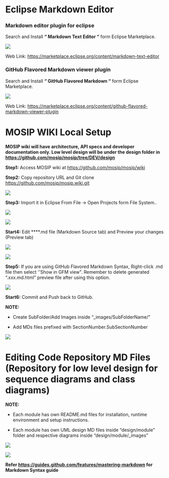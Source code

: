 # Eclipse Markdown Editor

### Markdown editor plugin for eclipse 

Search and Install **“ Markdown Text Editor “**  form Eclipse Marketplace.


![](_images/ecl_markdown/0_ecl_plugin_markdown_editor.png)
 
 

Web Link:  https://marketplace.eclipse.org/content/markdown-text-editor


### GitHub Flavored Markdown viewer plugin

Search and Install **“ GitHub Flavored Markdown “** form Eclipse Marketplace.


 ![](_images/ecl_markdown/0_gfm_viewr_plugin.png)


Web Link:  https://marketplace.eclipse.org/content/github-flavored-markdown-viewer-plugin




# MOSIP WIKI Local Setup

**MOSIP wiki will have architecture, API specs and developer documentation only. Low level design will be under the design folder in https://github.com/mosip/mosip/tree/DEV/design**

**Step1:** Access MOSIP wiki at https://github.com/mosip/mosip/wiki


**Step2:** Copy repository URL and Git clone https://github.com/mosip/mosip.wiki.git


![](_images/ecl_markdown/1_mosip_wiki.png)
 

**Step3:** Import it in Eclipse From File -> Open Projects form File System.. 
 

![](_images/ecl_markdown/2_wiki_imort_eclipse.png)



![](_images/ecl_markdown/3_mosip_wiki_content.png)



**Start4:** Edit ****.md file (Markdown Source tab) and Preview your changes (Preview tab)


 ![](_images/ecl_markdown/4_markdown_source_view.png)



 ![](_images/ecl_markdown/5.0_markdown_preview.png)
 

**Step5:** If you are using GitHub Flavored Markdown Syntax, Right-click .md file then select ''Show in GFM view".
Remember to delete generated “.xxx.md.html” preview file after using this option. 



 ![](_images/ecl_markdown/5.1_markdown_preview.png)



**Start6:** Commit and Push back to GitHub.


**NOTE:** 

- Create SubFolder/Add Images inside “_images/SubFolderName/”


- Add MDs files prefixed with SectionNumber.SubSectionNumber

![](_images/ecl_markdown/6_section-subsection.png)







# Editing Code Repository MD Files (Repository for low level design for sequence diagrams and class diagrams)

**NOTE:** 

- Each module has own README.md files for installation, runtime environment and setup instructions.

- Each module has own UML design MD files inside “design/module” folder and respective diagrams inside “design/module/_images” 

 

![](_images/ecl_markdown/7_mosip_code_repo_design.png)
  


![](_images/ecl_markdown/8_module_design.png)




**Refer https://guides.github.com/features/mastering-markdown for Markdown Syntax guide**
